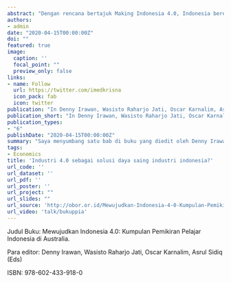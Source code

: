 ```yaml
---
abstract: "Dengan rencana bertajuk Making Indonesia 4.0, Indonesia berencana memanfaatkan teknologi manufaktur terdepan untuk meningkatkan pertumbuhan ekonomi. Saya menyumbangkan satu bab mengenai kesiapan Indonesia dan daya saing manufaktur dalam menyambut rencana ini. Buku yang terdiri dari kumpulan tulisan lebih dari 30 mahasiswa Indonesia di Australia ini dapat dibeli di [toko-toko online kesayangan anda](https://www.google.com/search?q=buku+mewujudkan+indonesia+4.0&oq=buku+mewujudkan+indonesia+4.&aqs=chrome.0.0j69i57j69i60j69i61.4389j0j4&sourceid=chrome&ie=UTF-8)."
authors:
- admin
date: "2020-04-15T00:00:00Z"
doi: ""
featured: true
image:
  caption: ''
  focal_point: ""
  preview_only: false
links:
- name: Follow
  url: https://twitter.com/imedkrisna
  icon_pack: fab
  icon: twitter
publication: "In Denny Irawan, Wasisto Raharjo Jati, Oscar Karnalim, Asrul Sidiq (Eds), *Mewujudkan Indonesia 4.0: Kumpulan Pemikiran Pelajar Indonesia di Australia*. Jakarta: Yayasan Pustaka Obor Indonesia"
publication_short: "In Denny Irawan, Wasisto Raharjo Jati, Oscar Karnalim, Asrul Sidiq (Eds), *Mewujudkan Indonesia 4.0: Kumpulan Pemikiran Pelajar Indonesia di Australia*. Jakarta: Yayasan Pustaka Obor Indonesia"
publication_types:
- "6"
publishDate: "2020-04-15T00:00:00Z"
summary: "Saya menyumbang satu bab di buku yang diedit oleh Denny Irawan dkk. Buku yang terdiri dari kumpulan tulisan lebih dari 30 mahasiswa Indonesia di Australia ini dapat dibeli di [toko-toko online kesayangan anda](https://www.google.com/search?q=buku+mewujudkan+indonesia+4.0&oq=buku+mewujudkan+indonesia+4.&aqs=chrome.0.0j69i57j69i60j69i61.4389j0j4&sourceid=chrome&ie=UTF-8)."
tags:
- Economics
title: 'Industri 4.0 sebagai solusi daya saing industri indonesia?'
url_code: ''
url_dataset: ''
url_pdf: ''
url_poster: ''
url_project: ""
url_slides: ""
url_source: 'http://obor.or.id/Mewujudkan-Indonesia-4-0-Kumpulan-Pemikiran-Pelajar-Indonesia-di-Australia'
url_video: 'talk/bukuppia'
---
```


Judul Buku: Mewujudkan Indonesia 4.0: Kumpulan Pemikiran Pelajar Indonesia di Australia.  

Para editor: Denny Irawan, Wasisto Raharjo Jati, Oscar Karnalim, Asrul Sidiq (Eds)

ISBN: 978-602-433-918-0